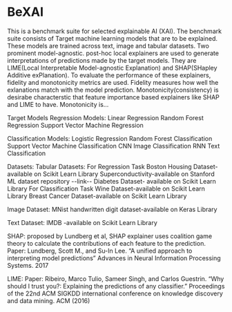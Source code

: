 # BeXAI
This is a benchmark suite for selected explainable AI (XAI).
The benchmark suite consists of Target machine learning models that are to be explained. These models are trained across text, image and tabular datasets. Two prominent model-agnostic. post-hoc local explainers are used to generate interpretations of predictions made by the target models. They are LIME(Local Interpretable Model-agnostic Explanation) and SHAP(SHapley Additive exPlanation). To evaluate the performance of these explainers, fidelity and monotonicity metrics are used. Fidelity measures how well the exlanations match with the model prediction. Monotonicity(consistency) is desirabe characterstic that feature importance based explainers like SHAP and LIME to have. Monotonicity is...

Target Models
Regression Models:
Linear Regression
Random Forest Regression
Support Vector Machine Regression

Classification Models:
Logistic Regression
Random Forest Classification
Support Vector Machine Classification
CNN Image Classification
RNN Text Classification

Datasets:
Tabular Datasets:
For Regression Task
Boston Housing Dataset-available on Scikit Learn Library
Superconductivity-available on Stanford ML dataset repository --link--
Diabetes Dataset- available on Scikit Learn Library
For Classification Task
Wine Dataset-available on Scikit Learn Library
Breast Cancer Dataset-available on Scikit Learn Library

Image Dataset:
MNist handwritten digit dataset-available on Keras Library

Text Dataset:
IMDB -available on Scikit Learn Library

SHAP: proposed by Lundberg et al, SHAP explainer uses coalition game theory to calculate the contributions of each feature to the prediction.
Paper: Lundberg, Scott M., and Su-In Lee. “A unified approach to interpreting model predictions” Advances in Neural Information Processing Systems. 2017

LIME: 
Paper: Ribeiro, Marco Tulio, Sameer Singh, and Carlos Guestrin. “Why should I trust you?: Explaining the predictions of any classifier.” Proceedings of the 22nd ACM SIGKDD international conference on knowledge discovery and data mining. ACM (2016)